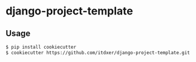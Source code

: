 django-project-template
=======================

Usage
-----

```bash
$ pip install cookiecutter
$ cookiecutter https://github.com/itdxer/django-project-template.git
```
